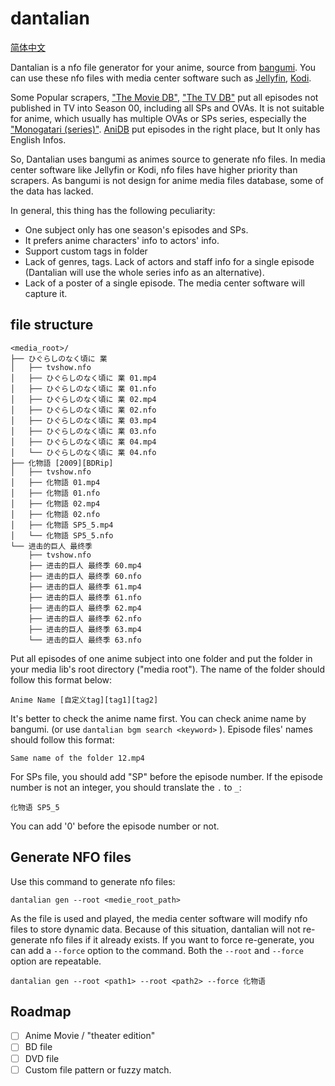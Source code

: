 # dantalian

[简体中文](./README_cn.md)

Dantalian is a nfo file generator for your anime, source from [bangumi](https://bangumi.tv/). You can use these nfo
files with media center software such as [Jellyfin](https://jellyfin.org/), [Kodi](https://kodi.tv/).

Some Popular scrapers, ["The Movie DB"](https://www.themoviedb.org), ["The TV DB"](https://thetvdb.com/) put all
episodes not published in TV into Season 00, including all SPs and OVAs. It is not suitable for anime, which usually
has multiple OVAs or SPs series, especially the ["Monogatari (series)"](https://www.themoviedb.org/tv/46195/season/0).
[AniDB](https://anidb.net/) put episodes in the right place, but It only has English Infos.

So, Dantalian uses bangumi as animes source to generate nfo files. In media center software like Jellyfin or Kodi, nfo
files have higher priority than scrapers. As bangumi is not design for anime media files database, some of the data has
lacked.

In general, this thing has the following peculiarity:

* One subject only has one season's episodes and SPs.
* It prefers anime characters' info to actors' info.
* Support custom tags in folder
* Lack of genres, tags. Lack of actors and staff info for a single episode
(Dantalian will use the whole series info as an alternative).
* Lack of a poster of a single episode. The media center software will capture it.

## file structure

```
<media_root>/
├── ひぐらしのなく頃に 業
│   ├── tvshow.nfo
│   ├── ひぐらしのなく頃に 業 01.mp4
│   ├── ひぐらしのなく頃に 業 01.nfo
│   ├── ひぐらしのなく頃に 業 02.mp4
│   ├── ひぐらしのなく頃に 業 02.nfo
│   ├── ひぐらしのなく頃に 業 03.mp4
│   ├── ひぐらしのなく頃に 業 03.nfo
│   ├── ひぐらしのなく頃に 業 04.mp4
│   └── ひぐらしのなく頃に 業 04.nfo
├── 化物語 [2009][BDRip]
│   ├── tvshow.nfo
│   ├── 化物語 01.mp4
│   ├── 化物語 01.nfo
│   ├── 化物語 02.mp4
│   ├── 化物語 02.nfo
│   ├── 化物語 SP5_5.mp4
│   └── 化物語 SP5_5.nfo
└── 进击的巨人 最终季
    ├── tvshow.nfo
    ├── 进击的巨人 最终季 60.mp4
    ├── 进击的巨人 最终季 60.nfo
    ├── 进击的巨人 最终季 61.mp4
    ├── 进击的巨人 最终季 61.nfo
    ├── 进击的巨人 最终季 62.mp4
    ├── 进击的巨人 最终季 62.nfo
    ├── 进击的巨人 最终季 63.mp4
    └── 进击的巨人 最终季 63.nfo
```

Put all episodes of one anime subject into one folder and put the folder in your media lib's root directory ("media
root"). The name of the folder should follow this format below:

```
Anime Name [自定义tag][tag1][tag2]
```

It's better to check the anime name first. You can check anime name by bangumi. (or use `dantalian bgm search <keyword>`
). Episode files' names should follow this format:

```
Same name of the folder 12.mp4
```

For SPs file, you should add "SP" before the episode number. If the episode number is not an integer, you should
translate the `.` to `_`:

```
化物语 SP5_5
```

You can add '0' before the episode number or not.

## Generate NFO files

Use this command to generate nfo files:

```
dantalian gen --root <medie_root_path>
```

As the file is used and played, the media center software will modify nfo files to store dynamic data. Because of this
situation, dantalian will not re-generate nfo files if it already exists. If you want to force re-generate, you can add
a `--force` option to the command. Both the `--root` and `--force` option are repeatable.

```
dantalian gen --root <path1> --root <path2> --force 化物语
```

## Roadmap

- [ ] Anime Movie / "theater edition"
- [ ] BD file
- [ ] DVD file
- [ ] Custom file pattern or fuzzy match.
